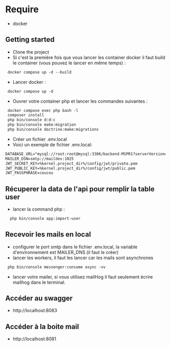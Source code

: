 # Require

- docker

## Getting started

- Clone the project
- Si c'est la première fois que vous lancer les container docker il faut build le container (vous pouvez le lancer en même temps) : 
```txt
 docker compose up -d --build
```
- Lancer docker :
```txt
 docker compose up -d 
```
- Ouvrer votre container php et lancer les commandes suivantes : 
```txt
 docker compose exec php bash -l
 composer install
 php bin/console d:d:c
 php bin/console make:migration
 php bin/console doctrine:make:migrations
```
- Créer un fichier .env.local 
- Voici un exemple de fichier .env.local: 

```txt
DATABASE_URL="mysql://root:root@mysql:3306/backend-MSPR1?serverVersion=5.7"
MAILER_DSN=smtp://maildev:1025
JWT_SECRET_KEY=%kernel.project_dir%/config/jwt/private.pem
JWT_PUBLIC_KEY=%kernel.project_dir%/config/jwt/public.pem
JWT_PASSPHRASE=coucou
```

## Récuperer la data de l'api pour remplir la table user

- lancer la command php : 
```txt
  php bin/console app:import-user 
```

## Recevoir les mails en local

- configurer le port smtp  dans le fichier .env.local, la variable d'environnement est MAILER_DNS (il faut le créer)
- lancer les workers, il faut les lancer car les mails sont asynchrones 
 ```txt
  php bin/console messenger:consume async -vv
```
- lancer votre mailer, si vous utilisez mailHog il faut seulement écrire mailhog dans le terminal.


## Accéder au swagger

- http://localhost:8083

## Accéder à la boite mail

- http://localhost:8081
